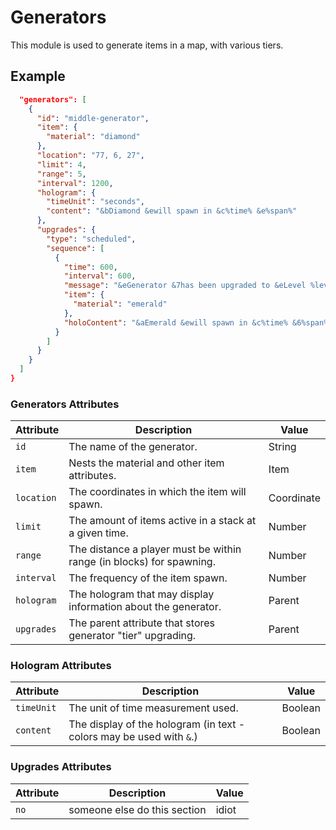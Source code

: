 # Generators

This module is used to generate items in a map, with various tiers.

## Example

```json
  "generators": [
    {
      "id": "middle-generator",
      "item": {
        "material": "diamond"
      },
      "location": "77, 6, 27",
      "limit": 4,
      "range": 5,
      "interval": 1200,
      "hologram": {
        "timeUnit": "seconds",
        "content": "&bDiamond &ewill spawn in &c%time% &e%span%"
      },
      "upgrades": {
        "type": "scheduled",
        "sequence": [
          {
            "time": 600,
            "interval": 600,
            "message": "&eGenerator &7has been upgraded to &eLevel %level%!",
            "item": {
              "material": "emerald"
            },
            "holoContent": "&aEmerald &ewill spawn in &c%time% &6%span%"
          }
        ]
      }
    }
  ]
}
```

### Generators Attributes

| Attribute     | Description                                              | Value      |
|---------------|----------------------------------------------------------|------------|
| `id`        | The name of the generator.       | String    |
| `item`        | 	Nests the material and other item attributes.       | Item    |
| `location` | The coordinates in which the item will spawn.   | Coordinate    |
| `limit`        | The amount of items active in a stack at a given time.      | Number    |
| `range`        | 		The distance a player must be within range (in blocks) for spawning.       | Number    |
| `interval` | The frequency of the item spawn.   | Number   |
| `hologram`        | 	The hologram that may display information about the generator.       | Parent    |
| `upgrades`        | 	The parent attribute that stores generator "tier" upgrading.       | Parent    |

### Hologram Attributes

| Attribute     | Description                                              | Value      |
|---------------|----------------------------------------------------------|------------|
| `timeUnit`        | 	The unit of time measurement used.       | Boolean    |
| `content` | 	The display of the hologram (in text - colors may be used with `&`.)   | Boolean    |

### Upgrades Attributes

| Attribute     | Description                                              | Value      |
|---------------|----------------------------------------------------------|------------|
| `no`        | 	someone else do this section       | idiot    |

